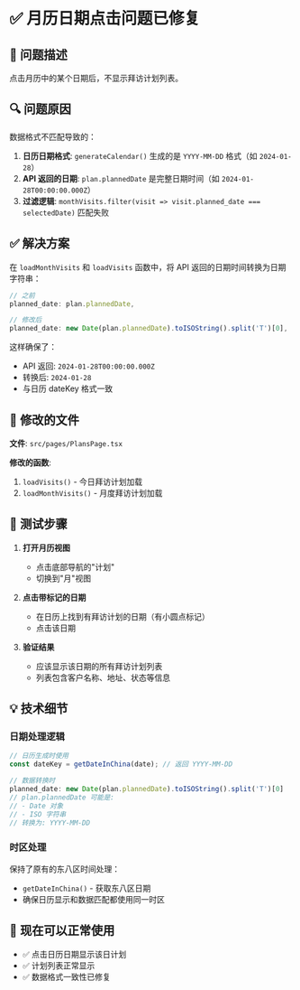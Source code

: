 # ✅ 月历日期点击问题已修复

## 🐛 问题描述

点击月历中的某个日期后，不显示拜访计划列表。

## 🔍 问题原因

数据格式不匹配导致的：

1. **日历日期格式**: `generateCalendar()` 生成的是 `YYYY-MM-DD` 格式（如 `2024-01-28`）
2. **API 返回的日期**: `plan.plannedDate` 是完整日期时间（如 `2024-01-28T00:00:00.000Z`）
3. **过滤逻辑**: `monthVisits.filter(visit => visit.planned_date === selectedDate)` 匹配失败

## ✅ 解决方案

在 `loadMonthVisits` 和 `loadVisits` 函数中，将 API 返回的日期时间转换为日期字符串：

```typescript
// 之前
planned_date: plan.plannedDate,

// 修改后
planned_date: new Date(plan.plannedDate).toISOString().split('T')[0],
```

这样确保了：
- API 返回: `2024-01-28T00:00:00.000Z`
- 转换后: `2024-01-28`
- 与日历 dateKey 格式一致

## 📝 修改的文件

**文件**: `src/pages/PlansPage.tsx`

**修改的函数**:
1. `loadVisits()` - 今日拜访计划加载
2. `loadMonthVisits()` - 月度拜访计划加载

## 🧪 测试步骤

1. **打开月历视图**
   - 点击底部导航的"计划"
   - 切换到"月"视图

2. **点击带标记的日期**
   - 在日历上找到有拜访计划的日期（有小圆点标记）
   - 点击该日期

3. **验证结果**
   - 应该显示该日期的所有拜访计划列表
   - 列表包含客户名称、地址、状态等信息

## 💡 技术细节

### 日期处理逻辑

```typescript
// 日历生成时使用
const dateKey = getDateInChina(date); // 返回 YYYY-MM-DD

// 数据转换时
planned_date: new Date(plan.plannedDate).toISOString().split('T')[0]
// plan.plannedDate 可能是:
// - Date 对象
// - ISO 字符串
// 转换为: YYYY-MM-DD
```

### 时区处理

保持了原有的东八区时间处理：
- `getDateInChina()` - 获取东八区日期
- 确保日历显示和数据匹配都使用同一时区

## 🎯 现在可以正常使用

- ✅ 点击日历日期显示该日计划
- ✅ 计划列表正常显示
- ✅ 数据格式一致性已修复

